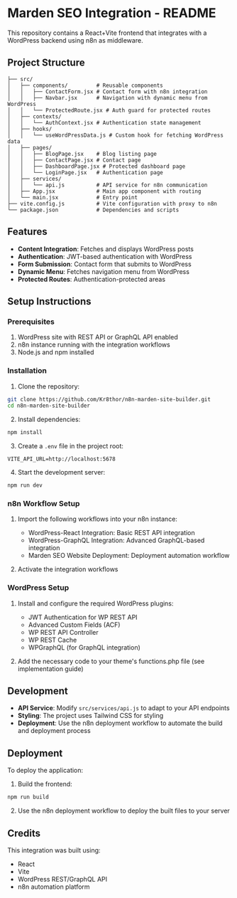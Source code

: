 # Marden SEO Integration - README

This repository contains a React+Vite frontend that integrates with a WordPress backend using n8n as middleware.

## Project Structure

```
├── src/
│   ├── components/         # Reusable components
│   │   ├── ContactForm.jsx # Contact form with n8n integration
│   │   ├── Navbar.jsx      # Navigation with dynamic menu from WordPress
│   │   └── ProtectedRoute.jsx # Auth guard for protected routes
│   ├── contexts/
│   │   └── AuthContext.jsx # Authentication state management
│   ├── hooks/
│   │   └── useWordPressData.js # Custom hook for fetching WordPress data
│   ├── pages/
│   │   ├── BlogPage.jsx    # Blog listing page
│   │   ├── ContactPage.jsx # Contact page
│   │   ├── DashboardPage.jsx # Protected dashboard page
│   │   └── LoginPage.jsx   # Authentication page
│   ├── services/
│   │   └── api.js          # API service for n8n communication
│   ├── App.jsx             # Main app component with routing
│   └── main.jsx            # Entry point
├── vite.config.js          # Vite configuration with proxy to n8n
└── package.json            # Dependencies and scripts
```

## Features

- **Content Integration**: Fetches and displays WordPress posts
- **Authentication**: JWT-based authentication with WordPress
- **Form Submission**: Contact form that submits to WordPress
- **Dynamic Menu**: Fetches navigation menu from WordPress
- **Protected Routes**: Authentication-protected areas

## Setup Instructions

### Prerequisites

1. WordPress site with REST API or GraphQL API enabled
2. n8n instance running with the integration workflows
3. Node.js and npm installed

### Installation

1. Clone the repository:
```bash
git clone https://github.com/Kr8thor/n8n-marden-site-builder.git
cd n8n-marden-site-builder
```

2. Install dependencies:
```bash
npm install
```

3. Create a `.env` file in the project root:
```
VITE_API_URL=http://localhost:5678
```

4. Start the development server:
```bash
npm run dev
```

### n8n Workflow Setup

1. Import the following workflows into your n8n instance:
   - WordPress-React Integration: Basic REST API integration
   - WordPress-GraphQL Integration: Advanced GraphQL-based integration
   - Marden SEO Website Deployment: Deployment automation workflow

2. Activate the integration workflows

### WordPress Setup

1. Install and configure the required WordPress plugins:
   - JWT Authentication for WP REST API
   - Advanced Custom Fields (ACF)
   - WP REST API Controller
   - WP REST Cache
   - WPGraphQL (for GraphQL integration)

2. Add the necessary code to your theme's functions.php file (see implementation guide)

## Development

- **API Service**: Modify `src/services/api.js` to adapt to your API endpoints
- **Styling**: The project uses Tailwind CSS for styling
- **Deployment**: Use the n8n deployment workflow to automate the build and deployment process

## Deployment

To deploy the application:

1. Build the frontend:
```bash
npm run build
```

2. Use the n8n deployment workflow to deploy the built files to your server

## Credits

This integration was built using:

- React
- Vite
- WordPress REST/GraphQL API
- n8n automation platform
